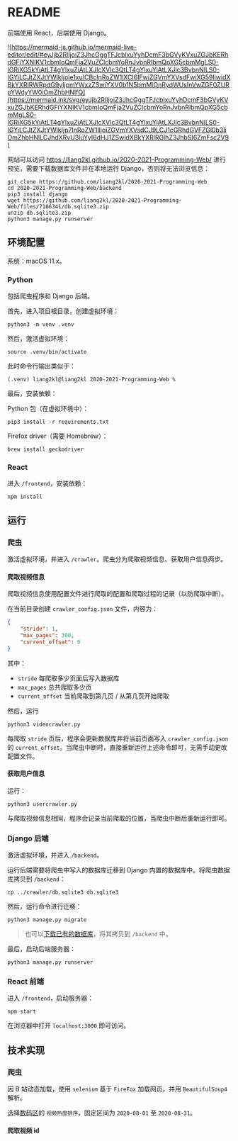 # README

前端使用 React，后端使用 Django。

![https://mermaid-js.github.io/mermaid-live-editor/edit/#eyJjb2RlIjoiZ3JhcGggTFJcblxuYyhDcmF3bGVyKVxuZGJbKERhdGFiYXNlKV1cbmIoQmFja2VuZClcbmYoRnJvbnRlbmQpXG5cbmMgLS0-IGRiXG5kYiAtLT4gYlxuZiAtLXJlcXVlc3QtLT4gYlxuYiAtLXJlc3BvbnNlLS0-IGYiLCJtZXJtYWlkIjoie1xuICBcInRoZW1lXCI6IFwiZGVmYXVsdFwiXG59IiwidXBkYXRlRWRpdG9yIjpmYWxzZSwiYXV0b1N5bmMiOnRydWUsInVwZGF0ZURpYWdyYW0iOmZhbHNlfQ](https://mermaid.ink/svg/eyJjb2RlIjoiZ3JhcGggTFJcblxuYyhDcmF3bGVyKVxuZGJbKERhdGFiYXNlKV1cbmIoQmFja2VuZClcbmYoRnJvbnRlbmQpXG5cbmMgLS0-IGRiXG5kYiAtLT4gYlxuZiAtLXJlcXVlc3QtLT4gYlxuYiAtLXJlc3BvbnNlLS0-IGYiLCJtZXJtYWlkIjp7InRoZW1lIjoiZGVmYXVsdCJ9LCJ1cGRhdGVFZGl0b3IiOmZhbHNlLCJhdXRvU3luYyI6dHJ1ZSwidXBkYXRlRGlhZ3JhbSI6ZmFsc2V9)

网站可以访问 https://liang2kl.github.io/2020-2021-Programming-Web/ 进行预览，需要下载数据库文件并在本地运行 Django，否则将无法浏览信息：

```shell
git clone https://github.com/liang2kl/2020-2021-Programming-Web
cd 2020-2021-Programming-Web/backend
pip3 install django
wget https://github.com/liang2kl/2020-2021-Programming-Web/files/7106341/db.sqlite3.zip
unzip db.sqlite3.zip
python3 manage.py runserver
```

## 环境配置

系统：macOS 11.x。

### Python

包括爬虫程序和 Django 后端。

首先，进入项目根目录，创建虚拟环境：

```shell
python3 -m venv .venv
```

然后，激活虚拟环境：

```shell
source .venv/bin/activate
```

此时命令行输出类似于：

```
(.venv) liang2kl@liang2kl 2020-2021-Programming-Web %
```

最后，安装依赖：

Python 包（在虚拟环境中）：

```shell
pip3 install -r requirements.txt
```

Firefox driver（需要 Homebrew）：

```shell
brew install geckodriver
```

### React

进入 `/frontend`，安装依赖：

```shell
npm install
```

## 运行

### 爬虫

激活虚拟环境，并进入 `/crawler`。爬虫分为爬取视频信息、获取用户信息两步。

#### 爬取视频信息

爬取视频信息使用配置文件进行爬取的配置和爬取过程的记录（以防爬取中断）。

在当前目录创建 `crawler_config.json` 文件，内容为：

```json
{
    "stride": 1,
    "max_pages": 300,
    "current_offset": 0
}
```

其中：

- `stride` 每爬取多少页面后写入数据库
- `max_pages` 总共爬取多少页
- `current_offset` 当前爬取到第几页 / 从第几页开始爬取

然后，运行

```shell
python3 videocrawler.py
```

每爬取 `stride` 页后，程序会更新数据库并将当前页面写入 `crawler_config.json` 的 `current_offset`。当爬虫中断时，直接重新运行上述命令即可，无需手动更改配置文件。

#### 获取用户信息

运行：

```shell
python3 usercrawler.py
```

与爬取视频信息相同，程序会记录当前爬取的位置，当爬虫中断后重新运行即可。

### Django 后端

激活虚拟环境，并进入 `/backend`。

运行后端需要将爬虫中写入的数据库迁移到 Django 内置的数据库中。将爬虫数据库拷贝到 `/backend`：

```shell
cp ../crawler/db.sqlite3 db.sqlite3
```

然后，运行命令进行迁移：

```shell
python3 manage.py migrate
```

> 也可以[下载已有的数据库](https://github.com/liang2kl/2020-2021-Programming-Web/files/7106341/db.sqlite3.zip)，将其拷贝到 `/backend` 中。

最后，启动后端服务器：

```shell
python3 manage.py runserver
```

### React 前端

进入 `/frontend`，启动服务器：

```shell
npm start
```

在浏览器中打开 `localhost:3000` 即可访问。

## 技术实现

### 爬虫

因 B 站动态加载，使用 `selenium` 基于 `FireFox` 加载网页，并用 `BeautifulSoup4` 解析。

选择[数码区](https://www.bilibili.com/v/tech/digital/#/)的 `视频热度排序`，固定区间为 `2020-08-01` 至 `2020-08-31`。

#### 爬取视频 id

